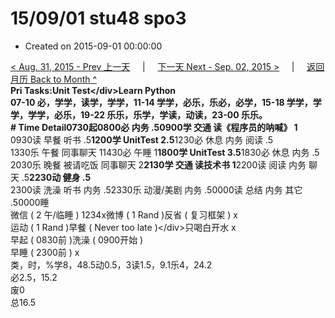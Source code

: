 # 15/09/01 stu48 spo3

* Created on 2015-09-01 00:00:00

[&lt; Aug. 31, 2015 - Prev 上一天](../08/d31.md)     \|     [下一天 Next - Sep. 02, 2015 &gt;](d02.md)     \|     [返回月历 Back to Month ^](index.md)   
**Pri Tasks:**Unit Test&lt;/div&gt;Learn Python  
07-10 必，学学，读学，学学，11-14 学学，必乐，乐必，必学，15-18 学学，学学，学学，必乐，19-22 乐乐，乐学，学读，动读，23-00 乐乐。  
**\# Time Detail**0730起0800必 内务 .5**0900学 交通 读《程序员的呐喊》 1**  
0930读 早餐 听书 .5**1200学 UnitTest 2.5**1230必 休息 内务 阅读 .5  
1330乐 午餐 同事聊天 11430必 午睡 1**1800学 UnitTest 3.5**1830必 休息 内务 .5  
2030乐 晚餐 被请吃饭 同事聊天 2**2130学 交通 读技术书 1**2200读 阅读 内务 聊天 .5**2230动 健身 .5**  
2300读 洗澡 听书 内务 .52330乐 动漫/美剧 内务 .50000读 总结 内务 其它 .50000睡  
微信 \( 2 午/临睡 \) 1234x微博 \( 1 Rand \)反省 \( 复习框架 \) x  
运动 \( 1 Rand \)早餐 \( Never too late \)&lt;/div&gt;只喝白开水 x  
早起 \( 0830前 \)洗澡 \( 0900开始 \)  
早睡 \( 2300前 \) x  
类，时，%学8，48.5动0.5，3读1.5，9.1乐4，24.2  
必2.5，15.2  
废0  
总16.5

